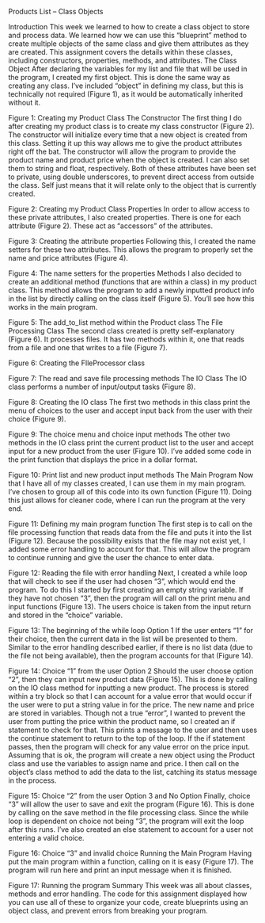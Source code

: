 Products List – Class Objects

Introduction
This week we learned to how to create a class object to store and process data.  We learned how we can use this “blueprint” method to create multiple objects of the same class and give them attributes as they are created.  This assignment covers the details within these classes, including constructors, properties, methods, and attributes.
The Class Object
After declaring the variables for my list and file that will be used in the program, I created my first object. This is done the same way as creating any class. I’ve included “object” in defining my class, but this is technically not required (Figure 1), as it would be automatically inherited without it.
 
Figure 1: Creating my Product Class
The Constructor
The first thing I do after creating my product class is to create my class constructor (Figure 2). The constructor will initialize every time that a new object is created from this class. Setting it up this way allows me to give the product attributes right off the bat. The constructor will allow the program to provide the product name and product price when the object is created. I can also set them to string and float, respectively. Both of these attributes have been set to private, using double underscores, to prevent direct access from outside the class. Self just means that it will relate only to the object that is currently created.
 
Figure 2: Creating my Product Class
Properties
In order to allow access to these private attributes, I also created properties. There is one for each attribute (Figure 2). These act as “accessors” of the attributes.
 
Figure 3: Creating the attribute properties
Following this, I created the name setters for these two attributes. This allows the program to properly set the name and price attributes (Figure 4).
 
Figure 4: The name setters for the properties
Methods
I also decided to create an additional method (functions that are within a class) in my product class. This method allows the program to add a newly inputted product info in the list by directly calling on the class itself (Figure 5). You’ll see how this works in the main program.
 
Figure 5: The add_to_list method within the Product class
The File Processing Class
The second class created is pretty self-explanatory (Figure 6). It processes files. It has two methods within it, one that reads from a file and one that writes to a file (Figure 7).
 
Figure 6: Creating the FIleProcessor class
 
Figure 7: The read and save file processing methods
The IO Class
The IO class performs a number of input/output tasks (Figure 8).
 
Figure 8: Creating the IO class
The first two methods in this class print the menu of choices to the user and accept input back from the user with their choice (Figure 9).
 
Figure 9: The choice menu and choice input methods
The other two methods in the IO class print the current product list to the user and accept input for a new product from the user (Figure 10). I’ve added some code in the print function that displays the price in a dollar format.
 
Figure 10: Print list and new product input methods
The Main Program
Now that I have all of my classes created, I can use them in my main program. I’ve chosen to group all of this code into its own function (Figure 11). Doing this just allows for cleaner code, where I can run the program at the very end.
 
Figure 11: Defining my main program function
The first step is to call on the file processing function that reads data from the file and puts it into the list (Figure 12). Because the possibility exists that the file may not exist yet, I added some error handling to account for that. This will allow the program to continue running and give the user the chance to enter data.
 
Figure 12: Reading the file with error handling
Next, I created a while loop that will check to see if the user had chosen “3”, which would end the program. To do this I started by first creating an empty string variable. If they have not chosen “3”, then the program will call on the print menu and input functions (Figure 13).  The users choice is taken from the input return and stored in the “choice” variable.
 
Figure 13: The beginning of the while loop
Option 1
If the user enters “1” for their choice, then the current data in the list will be presented to them. Similar to the error handling described earlier, if there is no list data (due to the file not being available), then the program accounts for that (Figure 14).
 
Figure 14: Choice “1” from the user
Option 2
Should the user choose option “2”, then they can input new product data (Figure 15). This is done by calling on the IO class method for inputting a new product. The process is stored within a try block so that I can account for a value error that would occur if the user were to put a string value in for the price.  The new name and price are stored in variables. 
Though not a true “error”, I wanted to prevent the user from putting the price within the product name, so I created an if statement to check for that. This prints a message to the user and then uses the continue statement to return to the top of the loop.
If the if statement passes, then the program will check for any value error on the price input. Assuming that is ok, the program will create a new object using the Product class and use the variables to assign name and price. I then call on the object’s class method to add the data to the list, catching its status message in the process.
 
Figure 15: Choice “2” from the user
Option 3 and No Option
Finally, choice “3” will allow the user to save and exit the program (Figure 16). This is done by calling on the save method in the file processing class. Since the while loop is dependent on choice not being “3”, the program will exit the loop after this runs. 
I’ve also created an else statement to account for a user not entering a valid choice.

 
Figure 16: Choice “3” and invalid choice
Running the Main Program
Having put the main program within a function, calling on it is easy (Figure 17). The program will run here and print an input message when it is finished.
 
Figure 17: Running the program
Summary
This week was all about classes, methods and error handling. The code for this assignment displayed how you can use all of these to organize your code, create blueprints using an object class, and prevent errors from breaking your program.
